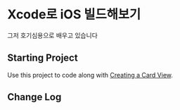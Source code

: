 # Xcode로 iOS 빌드해보기

그저 호기심용으로 배우고 있습니다

## Starting Project

Use this project to code along with [Creating a Card View](https://developer.apple.com/tutorials/app-dev-training/creating-a-card-view).

## Change Log

